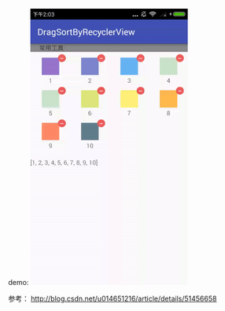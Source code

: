 demo:
<img src="screenshot/demo.gif" width="320" height="560"/>

参考：
http://blog.csdn.net/u014651216/article/details/51456658